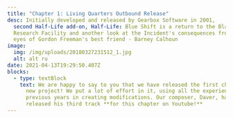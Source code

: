 ```yaml
---
title: "Chapter 1: Living Quarters Outbound Release"
desc: Initially developed and released by Gearbox Software in 2001,
  second Half-Life add-on, Half-Life: Blue Shift is a return to the Black Mesa
  Research Facility and another look at the Incident's consequences from the
  eyes of Gordon Freeman's best friend - Barney Calhoun
image:
  img: /img/uploads/20180327231512_1.jpg
  alt: alt ru
date: 2021-04-13T19:29:50.407Z
blocks:
  - type: textBlock
    text: We are happy to say to you that we have released the first chapter of our
      new project! We put a lot of effort in it, using all the experience of
      previous years in creating modifications. Our composer, Daver, have
      released his third track **for this chapter on Youtube!**
---
```

